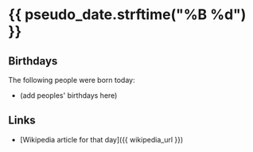 # {{ pseudo_date.strftime("%B %d") }}

## Birthdays
The following people were born today:
- (add peoples' birthdays here)

## Links
- [Wikipedia article for that day]({{ wikipedia_url }})
